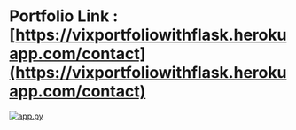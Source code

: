 # Portfolio Link : [https://vixportfoliowithflask.herokuapp.com/contact](https://vixportfoliowithflask.herokuapp.com/contact)

[![app.py](https://github.com/imvickykumar999/Portfolio-with-Flask/blob/main/deployed%20on%20heroku.png?raw=true)](https://github.com/imvickykumar999/Portfolio-with-Flask/blob/main/app.py)
